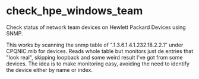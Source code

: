 # check_hpe_windows_team

Check status of network team devices on Hewlett Packard Devices using SNMP.

This works by scanning the snmp table of ".1.3.6.1.4.1.232.18.2.2.1" under CPQNIC.mib for devices. Reads whole table but monitors
just de entries that "look real", skipping loopback and some weird result I've got from some devices. 
The idea is to make monitoring easy, avoiding the need to identify the device either by name or index.
